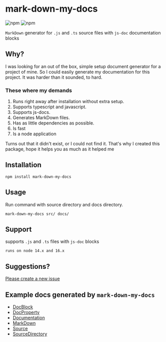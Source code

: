 # mark-down-my-docs
![npm](https://img.shields.io/npm/dt/mark-down-my-docs?style=for-the-badge)
![npm](https://img.shields.io/npm/v/mark-down-my-docs?style=for-the-badge)

`MarkDown` generator for `.js` and `.ts` source files with `js-doc` documentation blocks 

## Why?
I was looking for an out of the box, simple setup document generator for a project of mine.
So I could easily generate my documentation for this project. 
It was harder than it sounded, to hard.

### These where my demands
1. Runs right away after installation without extra setup.
2. Supports typescript and javascript.
3. Supports js-docs.
4. Generates MarkDown files.
5. Has as little dependencies as possible.
6. Is fast
7. Is a node application

Turns out that it didn't exist, or I could not find it.
That's why I created this package, hope it helps you as much as it helped me

## Installation
```shell
npm install mark-down-my-docs 
```

## Usage
Run command with source directory and docs directory.

```shell
mark-down-my-docs src/ docs/
```

## Support
supports `.js` and `.ts` files with `js-doc` blocks

`runs on node 14.x and 16.x`

## Suggestions?
[Please create a new issue](https://github.com/mbroersen/mark-down-my-docs/issues/new)


## Example docs generated by `mark-down-my-docs`
* [DocBlock](./docs/DocBlock.md)
* [DocProperty](./docs/DocProperty.md)
* [Documentation](./docs/Documentation.md)
* [MarkDown](./docs/MarkDown.md)
* [Source](./docs/Source.md)
* [SourceDirectory](./docs/SourceDirectory.md)
